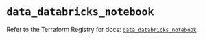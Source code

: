 # `data_databricks_notebook`

Refer to the Terraform Registry for docs: [`data_databricks_notebook`](https://registry.terraform.io/providers/databricks/databricks/1.82.0/docs/data-sources/notebook).

